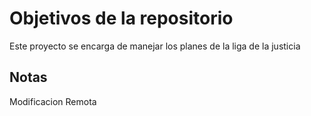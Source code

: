 # Objetivos de la repositorio

Este proyecto se encarga de manejar los planes de la liga de la justicia


## Notas
Modificacion Remota
